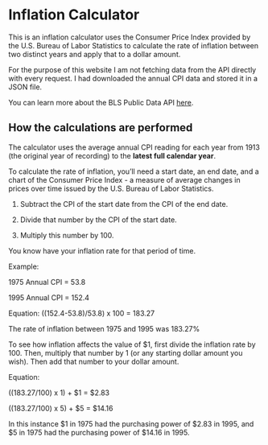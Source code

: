 # Inflation Calculator

This is an inflation calculator uses the Consumer Price Index provided by the U.S. Bureau of Labor Statistics to calculate the rate of inflation between two distinct years and apply that to a dollar amount.

For the purpose of this website I am not fetching data from the API directly with every request. I had downloaded the annual CPI data and stored it in a JSON file.

You can learn more about the BLS Public Data API [here](https://www.bls.gov/developers/home.htm).

## How the calculations are performed

The calculator uses the average annual CPI reading for each year from 1913 (the original year of recording) to the **latest full calendar year**.

To calculate the rate of inflation, you’ll need a start date, an end date, and a chart of the Consumer Price Index - a measure of average changes in prices over time issued by the U.S. Bureau of Labor Statistics.

1. Subtract the CPI of the start date from the CPI of the end date.

2. Divide that number by the CPI of the start date.

3. Multiply this number by 100.

You know have your inflation rate for that period of time.

Example:

1975 Annual CPI = 53.8

1995 Annual CPI = 152.4

Equation: ((152.4-53.8)/53.8) x 100 = 183.27

The rate of inflation between 1975 and 1995 was 183.27%

To see how inflation affects the value of $1, first divide the inflation rate by 100. Then, multiply that number by 1 (or any starting dollar amount you wish). Then add that number to your dollar amount.

Equation:

((183.27/100) x 1) + $1 = $2.83

((183.27/100) x 5) + $5 = $14.16

In this instance $1 in 1975 had the purchasing power of $2.83 in 1995, and $5 in 1975 had the purchasing power of $14.16 in 1995.
